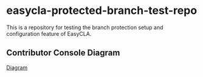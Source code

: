# easycla-protected-branch-test-repo
This is a repository for testing the branch protection setup and configuration feature of EasyCLA.

## Contributor Console Diagram

[Diagram](https://app.lucidchart.com/publicSegments/view/e1a7447e-2753-4271-acd1-1349abb25c9c/image.png)
